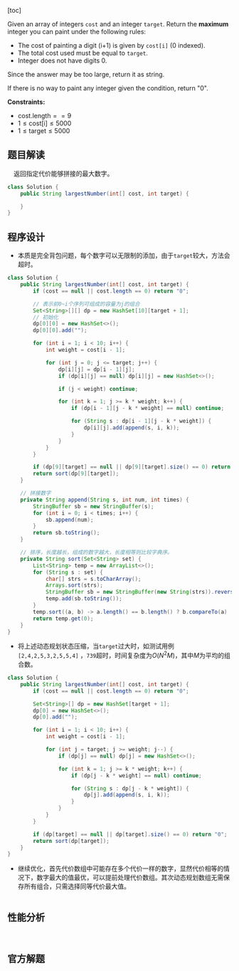 [toc]

Given an array of integers `cost` and an integer `target`. Return the **maximum** integer you can paint under the following rules:

* The cost of painting a digit (i+1) is given by `cost[i]` (0 indexed).
* The total cost used must be equal to `target`.
* Integer does not have digits 0.

Since the answer may be too large, return it as string.

If there is no way to paint any integer given the condition, return "0".



**Constraints:**

- $\text{cost.length} == 9$
- $1 \le \text{cost[i]} \le 5000$
- $1 \le \text{target} \le 5000$



## 题目解读

&emsp;返回指定代价能够拼接的最大数字。

```java
class Solution {
    public String largestNumber(int[] cost, int target) {

    }
}
```

## 程序设计

* 本质是完全背包问题，每个数字可以无限制的添加，由于`target`较大，方法会超时。

```java
class Solution {
    public String largestNumber(int[] cost, int target) {
        if (cost == null || cost.length == 0) return "0";

        // 表示前0~i个序列可组成的容量为j的组合
        Set<String>[][] dp = new HashSet[10][target + 1];
        // 初始化
        dp[0][0] = new HashSet<>();
        dp[0][0].add("");

        for (int i = 1; i < 10; i++) {
            int weight = cost[i - 1];

            for (int j = 0; j <= target; j++) {
                dp[i][j] = dp[i - 1][j];
                if (dp[i][j] == null) dp[i][j] = new HashSet<>();

                if (j < weight) continue;

                for (int k = 1; j >= k * weight; k++) {
                    if (dp[i - 1][j - k * weight] == null) continue;

                    for (String s : dp[i - 1][j - k * weight]) {
                        dp[i][j].add(append(s, i, k));
                    }
                }
            }
        }

        if (dp[9][target] == null || dp[9][target].size() == 0) return "0";
        return sort(dp[9][target]);
    }

    // 拼接数字
    private String append(String s, int num, int times) {
        StringBuffer sb = new StringBuffer(s);
        for (int i = 0; i < times; i++) {
            sb.append(num);
        }
        return sb.toString();
    }

    // 排序，长度越长，组成的数字越大，长度相等则比较字典序。
    private String sort(Set<String> set) {
        List<String> temp = new ArrayList<>();
        for (String s : set) {
            char[] strs = s.toCharArray();
            Arrays.sort(strs);
            StringBuffer sb = new StringBuffer(new String(strs)).reverse();
            temp.add(sb.toString());
        }
        temp.sort((a, b) -> a.length() == b.length() ? b.compareTo(a) : b.length() - a.length());
        return temp.get(0);
    }
}
```

* 将上述动态规划状态压缩，当`target`过大时，如测试用例`[2,4,2,5,3,2,5,5,4]` ，`739`超时，时间复杂度为$O(N^2M)$，其中$M$为平均的组合数。

```java
class Solution {
    public String largestNumber(int[] cost, int target) {
        if (cost == null || cost.length == 0) return "0";

        Set<String>[] dp = new HashSet[target + 1];
        dp[0] = new HashSet<>();
        dp[0].add("");

        for (int i = 1; i < 10; i++) {
            int weight = cost[i - 1];

            for (int j = target; j >= weight; j--) {
                if (dp[j] == null) dp[j] = new HashSet<>();

                for (int k = 1; j >= k * weight; k++) {
                    if (dp[j - k * weight] == null) continue;

                    for (String s : dp[j - k * weight]) {
                        dp[j].add(append(s, i, k));
                    }
                }
            }
        }

        if (dp[target] == null || dp[target].size() == 0) return "0";
        return sort(dp[target]);
    }
}
```

* 继续优化，首先代价数组中可能存在多个代价一样的数字，显然代价相等的情况下，数字最大的值最优，可以提前处理代价数组。其次动态规划数组无需保存所有组合，只需选择同等代价最大值。

```java

```

## 性能分析

&emsp;



## 官方解题

&emsp;